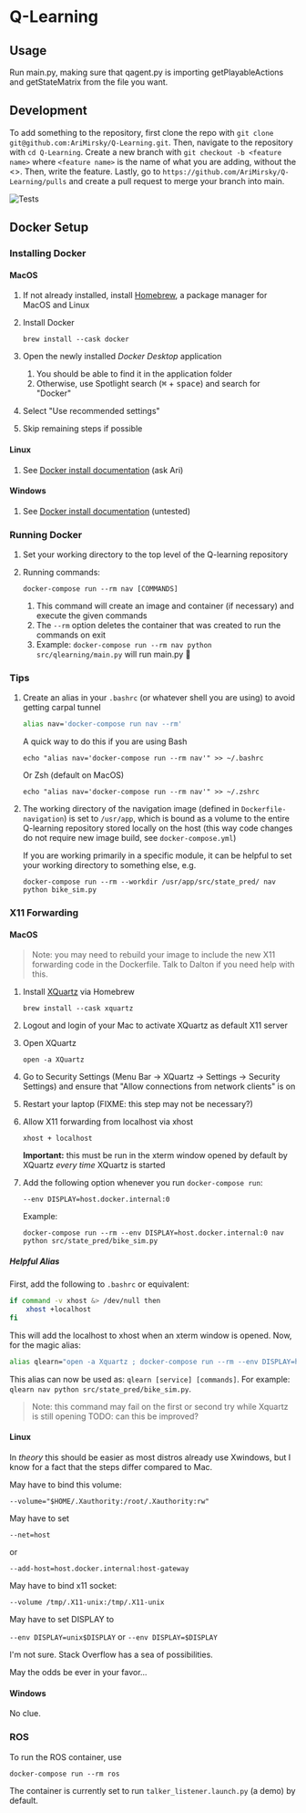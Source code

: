 # Q-Learning

## Usage

Run main.py, making sure that qagent.py is importing getPlayableActions and
getStateMatrix from the file you want.

## Development

To add something to the repository, first clone the repo with
`git clone git@github.com:AriMirsky/Q-Learning.git`. Then, navigate to the
repository with `cd Q-Learning`. Create a new branch with
`git checkout -b <feature name>` where `<feature name>` is the name of what you
are adding, without the <>. Then, write the feature. Lastly, go to
`https://github.com/AriMirsky/Q-Learning/pulls` and create a pull request to
merge your branch into main.

![Tests](https://github.com/AriMirsky/Q-Learning/actions/workflows/tests.yml/badge.svg)

## Docker Setup

### Installing Docker

#### MacOS

1. If not already installed, install [Homebrew](https://brew.sh/), a package
   manager for MacOS and Linux
2. Install Docker

   ```text
   brew install --cask docker
   ```

3. Open the newly installed _Docker Desktop_ application
   1. You should be able to find it in the application folder
   2. Otherwise, use Spotlight search (<kbd>⌘</kbd> + <kbd>space</kbd>) and
      search for "Docker"
4. Select "Use recommended settings"
5. Skip remaining steps if possible

#### Linux

1. See [Docker install documentation](https://docs.docker.com/engine/install/)
   (ask Ari)

#### Windows

1. See [Docker install documentation](https://docs.docker.com/engine/install/)
   (untested)

### Running Docker

1. Set your working directory to the top level of the Q-learning repository
2. Running commands:

   ```text
   docker-compose run --rm nav [COMMANDS]
   ```

   1. This command will create an image and container (if necessary) and execute
      the given commands
   2. The `--rm` option deletes the container that was created to run the
      commands on exit
   3. Example: `docker-compose run --rm nav python src/qlearning/main.py` will
      run main.py 🙂

### Tips

1. Create an alias in your `.bashrc` (or whatever shell you are using) to avoid
   getting carpal tunnel

   ```bash
   alias nav='docker-compose run nav --rm'
   ```

   A quick way to do this if you are using Bash

   ```text
   echo "alias nav='docker-compose run --rm nav'" >> ~/.bashrc
   ```

   Or Zsh (default on MacOS)

   ```text
   echo "alias nav='docker-compose run --rm nav'" >> ~/.zshrc
   ```

2. The working directory of the navigation image (defined in
   `Dockerfile-navigation`) is set to `/usr/app`, which is bound as a volume to
   the entire Q-learning repository stored locally on the host (this way code
   changes do not require new image build, see `docker-compose.yml`)

   If you are working primarily in a specific module, it can be helpful to set
   your working directory to something else, e.g.

   ```text
   docker-compose run --rm --workdir /usr/app/src/state_pred/ nav python bike_sim.py
   ```

### X11 Forwarding

#### MacOS

> Note: you may need to rebuild your image to include the new X11 forwarding
> code in the Dockerfile. Talk to Dalton if you need help with this.

1. Install [XQuartz](https://www.xquartz.org/) via Homebrew

   ```text
   brew install --cask xquartz
   ```

2. Logout and login of your Mac to activate XQuartz as default X11 server
3. Open XQuartz

   ```text
   open -a XQuartz
   ```

4. Go to Security Settings (Menu Bar -> XQuartz -> Settings -> Security Settings)
   and ensure that "Allow connections from network clients" is on
5. Restart your laptop (FIXME: this step may not be necessary?)
6. Allow X11 forwarding from localhost via xhost

   ```text
   xhost + localhost
   ```

   **Important:** this must be run in the xterm window opened by default by
   XQuartz _every time_ XQuartz is started

7. Add the following option whenever you run `docker-compose run`:

   ```text
   --env DISPLAY=host.docker.internal:0
   ```

   Example:

   ```text
   docker-compose run --rm --env DISPLAY=host.docker.internal:0 nav python src/state_pred/bike_sim.py
   ```

##### Helpful Alias

First, add the following to `.bashrc` or equivalent:

```bash
if command -v xhost &> /dev/null then
    xhost +localhost
fi
```

This will add the localhost to xhost when an xterm window is opened.
Now, for the magic alias:

```bash
alias qlearn="open -a Xquartz ; docker-compose run --rm --env DISPLAY=host.docker.internal:0"
```

This alias can now be used as: `qlearn [service] [commands]`. For example:
`qlearn nav python src/state_pred/bike_sim.py`.

> Note: this command may fail on the first or second try while Xquartz is
> still opening
> TODO: can this be improved?

#### Linux

In _theory_ this should be easier as most distros already use Xwindows,
but I know for a fact that the steps differ compared to Mac.

May have to bind this volume:

```text
--volume="$HOME/.Xauthority:/root/.Xauthority:rw"
```

May have to set

```text
--net=host
```

or

```text
--add-host=host.docker.internal:host-gateway
```

May have to bind x11 socket:

```text
--volume /tmp/.X11-unix:/tmp/.X11-unix
```

May have to set DISPLAY to

`--env DISPLAY=unix$DISPLAY` or `--env DISPLAY=$DISPLAY`

I'm not sure. Stack Overflow has a sea of possibilities.

May the odds be ever in your favor...

#### Windows

No clue.

### ROS

To run the ROS container, use

```text
docker-compose run --rm ros
```

The container is currently set to run `talker_listener.launch.py` (a demo) by
default.
